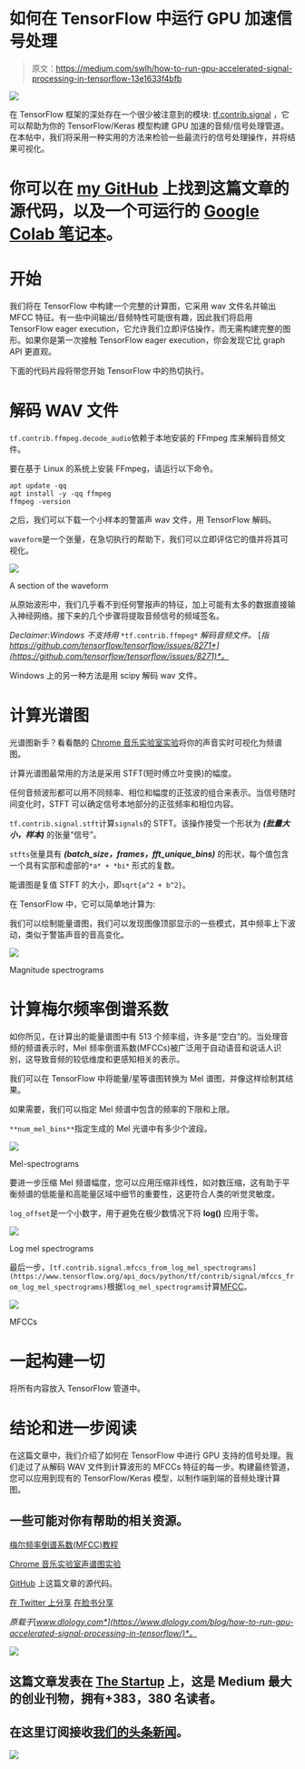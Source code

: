 # 如何在 TensorFlow 中运行 GPU 加速信号处理

> 原文：<https://medium.com/swlh/how-to-run-gpu-accelerated-signal-processing-in-tensorflow-13e1633f4bfb>

![](img/16cd0a0e57685bf90288e56dea598e8a.png)

在 TensorFlow 框架的深处存在一个很少被注意到的模块: [tf.contrib.signal](https://www.tensorflow.org/api_docs/python/tf/contrib/signal) ，它可以帮助为你的 TensorFlow/Keras 模型构建 GPU 加速的音频/信号处理管道。在本帖中，我们将采用一种实用的方法来检验一些最流行的信号处理操作，并将结果可视化。

# 你可以在 [my GitHub](https://github.com/Tony607/tf_audio_signal) 上找到这篇文章的源代码，以及一个可运行的 [Google Colab 笔记本](https://colab.research.google.com/drive/1Adcy25HYC4c9uSBDK9q5_glR246m-TSx)。

# 开始

我们将在 TensorFlow 中构建一个完整的计算图，它采用 wav 文件名并输出 MFCC 特征。有一些中间输出/音频特性可能很有趣，因此我们将启用 TensorFlow eager execution，它允许我们立即评估操作，而无需构建完整的图形。如果你是第一次接触 TensorFlow eager execution，你会发现它比 graph API 更直观。

下面的代码片段将带您开始 TensorFlow 中的热切执行。

# 解码 WAV 文件

`tf.contrib.ffmpeg.decode_audio`依赖于本地安装的 FFmpeg 库来解码音频文件。

要在基于 Linux 的系统上安装 FFmpeg，请运行以下命令。

```
apt update -qq
apt install -y -qq ffmpeg
ffmpeg -version
```

之后，我们可以下载一个小样本的警笛声 wav 文件，用 TensorFlow 解码。

`waveform`是一个张量，在急切执行的帮助下，我们可以立即评估它的值并将其可视化。

![](img/581803e32a12c1875fcc44e9b4265728.png)

A section of the waveform

从原始波形中，我们几乎看不到任何警报声的特征，加上可能有太多的数据直接输入神经网络。接下来的几个步骤将提取音频信号的频域签名。

*Declaimer:Windows 不支持用* `*tf.contrib.ffmpeg*` *解码音频文件。* [*指 https://github.com/tensorflow/tensorflow/issues/8271*](https://github.com/tensorflow/tensorflow/issues/8271)*。*

Windows 上的另一种方法是用 scipy 解码 wav 文件。

# 计算光谱图

光谱图新手？看看酷的 [Chrome 音乐实验室实验](https://musiclab.chromeexperiments.com/Spectrogram/)将你的声音实时可视化为频谱图。

计算光谱图最常用的方法是采用 STFT(短时傅立叶变换)的幅度。

任何音频波形都可以用不同频率、相位和幅度的正弦波的组合来表示。当信号随时间变化时，STFT 可以确定信号本地部分的正弦频率和相位内容。

`tf.contrib.signal.stft`计算`signals`的 STFT。该操作接受一个形状为 ***(批量大小，样本)*** 的张量“信号”。

`stfts`张量具有 ***(batch_size，frames，fft_unique_bins)*** 的形状，每个值包含一个具有实部和虚部的`*a* + *bi*` 形式的复数。

能谱图是复值 STFT 的大小，即`sqrt{a^2 + b^2}`。

在 TensorFlow 中，它可以简单地计算为:

我们可以绘制能量谱图，我们可以发现图像顶部显示的一些模式，其中频率上下波动，类似于警笛声音的音高变化。

![](img/55574f3aabd57704faad9c0ff5ceb40c.png)

Magnitude spectrograms

# 计算梅尔频率倒谱系数

如你所见，在计算出的能量谱图中有 513 个频率组，许多是“空白”的。当处理音频的频谱表示时，Mel 频率倒谱系数(MFCCs)被广泛用于自动语音和说话人识别，这导致音频的较低维度和更感知相关的表示。

我们可以在 TensorFlow 中将能量/星等谱图转换为 Mel 谱图，并像这样绘制其结果。

如果需要，我们可以指定 Mel 频谱中包含的频率的下限和上限。

`**num_mel_bins**`指定生成的 Mel 光谱中有多少个波段。

![](img/d0688f46db1a0091956683fe6ed72e33.png)

Mel-spectrograms

要进一步压缩 Mel 频谱幅度，您可以应用压缩非线性，如对数压缩，这有助于平衡频谱的低能量和高能量区域中细节的重要性，这更符合人类的听觉灵敏度。

`log_offset`是一个小数字，用于避免在极少数情况下将 **log()** 应用于零。

![](img/e3f057563fde2bcaa0efa3a10794a394.png)

Log mel spectrograms

最后一步，`[tf.contrib.signal.mfccs_from_log_mel_spectrograms](https://www.tensorflow.org/api_docs/python/tf/contrib/signal/mfccs_from_log_mel_spectrograms)`根据`log_mel_spectrograms`计算[MFCC](https://en.wikipedia.org/wiki/Mel-frequency_cepstrum)。

![](img/dd1f8b4983b05c32b911f1a21c316205.png)

MFCCs

# 一起构建一切

将所有内容放入 TensorFlow 管道中。

# 结论和进一步阅读

在这篇文章中，我们介绍了如何在 TensorFlow 中进行 GPU 支持的信号处理。我们走过了从解码 WAV 文件到计算波形的 MFCCs 特征的每一步。构建最终管道，您可以应用到现有的 TensorFlow/Keras 模型，以制作端到端的音频处理计算图。

## 一些可能对你有帮助的相关资源。

[梅尔频率倒谱系数(MFCC)教程](http://practicalcryptography.com/miscellaneous/machine-learning/guide-mel-frequency-cepstral-coefficients-mfccs/)

[Chrome 音乐实验室声谱图实验](https://musiclab.chromeexperiments.com/Spectrogram/)

[GitHub](https://github.com/Tony607/tf_audio_signal) 上这篇文章的源代码。

[在 Twitter 上分享](https://twitter.com/intent/tweet?url=https%3A//www.dlology.com/blog/how-to-run-gpu-accelerated-signal-processing-in-tensorflow/&text=How%20to%20run%20GPU%20accelerated%20Signal%20Processing%20in%20TensorFlow) [在脸书分享](https://www.facebook.com/sharer/sharer.php?u=https://www.dlology.com/blog/how-to-run-gpu-accelerated-signal-processing-in-tensorflow/)

*原载于*[*www.dlology.com*](https://www.dlology.com/blog/how-to-run-gpu-accelerated-signal-processing-in-tensorflow/)*。*

[![](img/308a8d84fb9b2fab43d66c117fcc4bb4.png)](https://medium.com/swlh)

## 这篇文章发表在 [The Startup](https://medium.com/swlh) 上，这是 Medium 最大的创业刊物，拥有+383，380 名读者。

## 在这里订阅接收[我们的头条新闻](http://growthsupply.com/the-startup-newsletter/)。

[![](img/b0164736ea17a63403e660de5dedf91a.png)](https://medium.com/swlh)